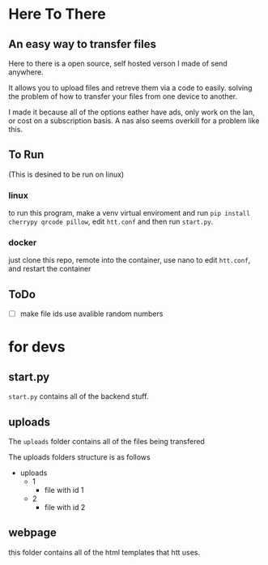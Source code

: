# Here To There
## An easy way to transfer files
Here to there is a open source, self hosted verson I made of send anywhere. 

It allows you to upload files and retreve them via a code to easily. solving the problem of how to transfer your files from one device to another.

I made it because all of the options eather have ads, only work on the lan, or cost on a subscription basis. A nas also seems overkill for a problem like this.

## To Run

(This is desined to be run on linux)

### linux
to run this program, make a venv virtual enviroment and run `pip install cherrypy qrcode pillow`,
edit `htt.conf` and then run `start.py`. 
### docker

just clone this repo, remote into the container, use nano to edit `htt.conf`, and restart the container


## ToDo
- [ ] make file ids use avalible random numbers

# for devs
## start.py
`start.py` contains all of the backend stuff. 

## uploads
The `uploads` folder contains all of the files being transfered

The uploads folders structure is as follows

- uploads
   - 1
     - file with id 1
   - 2
     - file with id 2

## webpage
this folder contains all of the html templates that htt uses. 